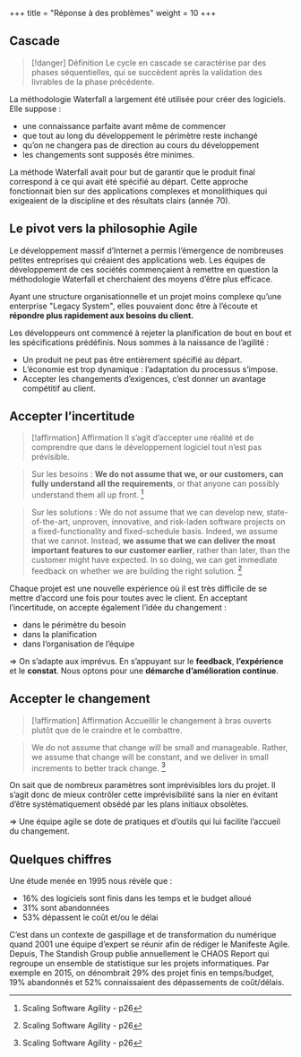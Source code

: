 +++
title = "Réponse à des problèmes"
weight = 10
+++

## Cascade

> [!danger] Définition
>  Le cycle en cascade se caractérise par des phases séquentielles, qui se succèdent après la
>  validation des livrables de la phase précédente.

La méthodologie Waterfall a largement été utilisée pour créer des logiciels. Elle suppose :

- une connaissance parfaite avant même de commencer
- que tout au long du développement le périmètre reste inchangé
- qu’on ne changera pas de direction au cours du développement
- les changements sont supposés être minimes.

La méthode Waterfall avait pour but de garantir que le produit final correspond à ce qui avait
été spécifié au départ. Cette approche fonctionnait bien sur des applications complexes et
monolithiques qui exigeaient de la discipline et des résultats clairs (année 70).

## Le pivot vers la philosophie Agile

Le développement massif d’Internet a permis l’émergence de nombreuses petites entreprises
qui créaient des applications web. Les équipes de développement de ces sociétés commençaient à remettre en question la méthodologie Waterfall et cherchaient des moyens d’être plus efficace. 

Ayant une structure organisationnelle et un projet moins complexe qu’une enterprise "Legacy System", elles pouvaient donc être à l’écoute et **répondre plus rapidement aux besoins du client.**

Les développeurs ont commencé à rejeter la planification de bout en bout et les spécifications
prédéfinis. Nous sommes à la naissance de l’agilité :
- Un produit ne peut pas être entièrement spécifié au départ.
- L’économie est trop dynamique : l’adaptation du processus s’impose.
- Accepter les changements d’exigences, c’est donner un avantage compétitif au client.

## Accepter l’incertitude

> [!affirmation] Affirmation
>  Il s’agit d’accepter une réalité et de comprendre que dans le développement logiciel tout
>  n’est pas prévisible.

> Sur les besoins : **We do not assume that we, or our customers, can fully understand all the requirements**, or that anyone can possibly understand them all up front. [^1]

> Sur les solutions : We do not assume that we can develop new, state-of-the-art, unproven, innovative, and risk-laden software projects on a fixed-functionality and fixed-schedule basis. Indeed, we assume that we cannot. Instead, **we assume that we can deliver the most important features to our customer earlier**, rather than later, than the customer might have expected. In so doing, we can get immediate feedback on whether we are building the right solution. [^1]

Chaque projet est une nouvelle expérience où il est très difficile de se mettre d’accord une
fois pour toutes avec le client. En acceptant l’incertitude, on accepte également l’idée du
changement :
- dans le périmètre du besoin
- dans la planification
- dans l’organisation de l’équipe

⇒ On s’adapte aux imprévus. En s’appuyant sur le **feedback**, **l’expérience** et le **constat**. Nous
optons pour une **démarche d’amélioration continue**.

## Accepter le changement

> [!affirmation] Affirmation
>  Accueillir le changement à bras ouverts plutôt que de le craindre et le combattre.

> We do not assume that change will be small and manageable. Rather, we assume that change will be constant, and we deliver in small increments to better track change. [^1]

On sait que de nombreux paramètres sont imprévisibles lors du projet. Il s’agit donc de mieux
contrôler cette imprévisibilité sans la nier en évitant d’être systématiquement obsédé par les
plans initiaux obsolètes.

⇒ Une équipe agile se dote de pratiques et d’outils qui lui facilite l’accueil du changement.

## Quelques chiffres
Une étude menée en 1995 nous révèle que :
- 16% des logiciels sont finis dans les temps et le budget alloué
- 31% sont abandonnées
- 53% dépassent le coût et/ou le délai

C’est dans un contexte de gaspillage et de transformation du numérique quand 2001 une
équipe d’expert se réunir afin de rédiger le Manifeste Agile.
Depuis, The Standish Group publie annuellement le CHAOS Report qui regroupe un ensemble
de statistique sur les projets informatiques. Par exemple en 2015, on dénombrait 29% des projet finis en temps/budget, 19% abandonnés et 52% connaissaient des dépassements de
coût/délais.

[^1]: Scaling Software Agility - p26